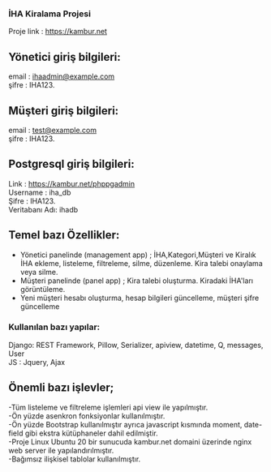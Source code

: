 ### İHA Kiralama Projesi
Proje link : https://kambur.net

## Yönetici giriş bilgileri:
email : ihaadmin@example.com  
şifre : IHA123.

## Müşteri giriş bilgileri:
email : test@example.com  
şifre : IHA123.

## Postgresql giriş bilgileri:
Link : https://kambur.net/phppgadmin  
Username : iha_db  
Şifre : IHA123.  
Veritabanı Adı: ihadb

## Temel bazı Özellikler:
- Yönetici panelinde (management app) ; İHA,Kategori,Müşteri ve Kiralık İHA ekleme, listeleme, filtreleme, silme, düzenleme. Kira talebi onaylama veya silme.
- Müşteri panelinde (panel app) ; Kira talebi oluşturma. Kiradaki İHA'ları görüntüleme.
- Yeni müşteri hesabı oluşturma, hesap bilgileri güncelleme, müşteri şifre güncelleme

### Kullanılan bazı yapılar:
Django: REST Framework, Pillow, Serializer, apiview, datetime, Q, messages, User  
JS : Jquery, Ajax


## Önemli bazı işlevler;  
-Tüm listeleme ve filtreleme işlemleri api view ile yapılmıştır.    
-Ön yüzde asenkron fonksiyonlar kullanılmıştır.  
-Ön yüzde Bootstrap kullanılmıştır ayrıca javascript kısmında moment, date-field gibi ekstra kütüphaneler dahil edilmiştir.  
-Proje Linux Ubuntu 20 bir sunucuda kambur.net domaini üzerinde nginx web server ile yapılandırılmıştır.  
-Bağımsız ilişkisel tablolar kullanılmıştır.  
